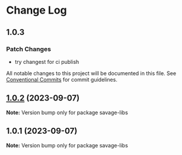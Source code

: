 # Change Log

## 1.0.3

### Patch Changes

- try changest for ci publish

All notable changes to this project will be documented in this file.
See [Conventional Commits](https://conventionalcommits.org) for commit guidelines.

## [1.0.2](https://github.com/savage181855/savage-libs/compare/savage-libs@1.0.1...savage-libs@1.0.2) (2023-09-07)

**Note:** Version bump only for package savage-libs

## 1.0.1 (2023-09-07)

**Note:** Version bump only for package savage-libs
